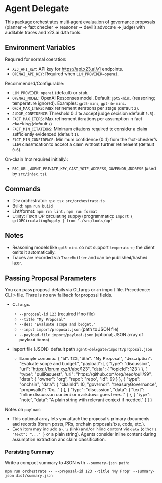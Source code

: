 # Agent Delegate

This package orchestrates multi‑agent evaluation of governance proposals (planner → fact checker → reasoner → devil’s advocate → judge) with auditable traces and x23.ai data tools.

## Environment Variables

Required for normal operation:
- `X23_API_KEY`: API key for https://api.x23.ai/v1 endpoints.
- `OPENAI_API_KEY`: Required when `LLM_PROVIDER=openai`.

Recommended/Configurable:
- `LLM_PROVIDER`: `openai` (default) or `stub`.
- `OPENAI_MODEL`: OpenAI Responses model. Default: `gpt5-mini` (reasoning; temperature ignored). Examples: `gpt5-mini`, `gpt-4o-mini`.
- `ORCH_MAX_ITERS`: Max refinement iterations per stage (default `2`).
- `JUDGE_CONFIDENCE`: Threshold 0..1 to accept judge decision (default `0.5`).
- `FACT_MAX_ITERS`: Max refinement iterations per assumption in fact checking (default `2`).
- `FACT_MIN_CITATIONS`: Minimum citations required to consider a claim sufficiently evidenced (default `1`).
- `FACT_MIN_CONFIDENCE`: Minimum confidence (0..1) from the fact-checker’s LLM classification to accept a claim without further refinement (default `0.6`).

On‑chain (not required initially):
- `RPC_URL`, `AGENT_PRIVATE_KEY`, `CAST_VOTE_ADDRESS`, `GOVERNOR_ADDRESS` (used by `src/index.ts`).

## Commands
- Dev orchestrator: `npx tsx src/orchestrate.ts`
- Build: `npm run build`
- Lint/format: `npm run lint` / `npm run format`
 - Utility: Fetch OP circulating supply (programmatic): `import { getOPCirculatingSupply } from './src/tools/op'`

## Notes
- Reasoning models like `gpt5-mini` do not support `temperature`; the client omits it automatically.
- Traces are recorded via `TraceBuilder` and can be published/hashed later.

## Passing Proposal Parameters

You can pass proposal details via CLI args or an import file. Precedence: CLI > file. There is no env fallback for proposal fields.

- CLI args:
  - `--proposal-id 123` (required if no file)
  - `--title "My Proposal"`
  - `--desc "Evaluate scope and budget."`
  - `--input import/proposal.json` (path to JSON file)
  - `--payload-file import/payload.json` (optional; JSON array of payload items)

- Import file (JSON): default path `agent-delegate/import/proposal.json`
  - Example contents:
    {
      "id": 123,
      "title": "My Proposal",
      "description": "Evaluate scope and budget.",
      "payload": [
        { "type": "discussion", "uri": "https://forum.xyz/t/abc/123", "data": { "topicId": 123 } },
        { "type": "pullRequest", "uri": "https://github.com/org/repo/pull/99", "data": { "owner": "org", "repo": "repo", "id": 99 } },
        { "type": "onchain", "data": { "chainId": 10, "governor": "treasuryGovernance", "proposalId": "0x..." } },
        { "type": "discussion", "data": { "text": "Inline discussion content or markdown goes here..." } },
        { "type": "note", "data": "A plain string with relevant context if needed." }
      ]
    }

Notes on `payload`:
- This optional array lets you attach the proposal’s primary documents and records (forum posts, PRs, onchain proposals/txs, code, etc.).
- Each item may include a `uri` (link) and/or inline content via `data` (either `{ "text": "..." }` or a plain string). Agents consider inline content during assumption extraction and claim classification.

### Persisting Summary

Write a compact summary to JSON with `--summary-json path`:

```
npm run orchestrate -- --proposal-id 123 --title "My Prop" --summary-json dist/summary.json
```
